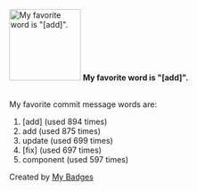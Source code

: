 <img src="https://my-badges.github.io/my-badges/favorite-word.png" alt="My favorite word is &quot;[add]&quot;." title="My favorite word is &quot;[add]&quot;." width="128">
<strong>My favorite word is &quot;[add]&quot;.</strong>
<br><br>

My favorite commit message words are:

1. [add] (used 894 times)
2. add (used 875 times)
3. update (used 699 times)
4. [fix] (used 697 times)
5. component (used 597 times)


Created by <a href="https://github.com/my-badges/my-badges">My Badges</a>